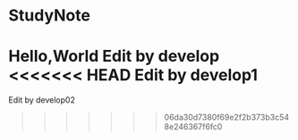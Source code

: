 # StudyNote
Hello,World
Edit by develop
<<<<<<< HEAD
Edit by develop1
=======
Edit by develop02
>>>>>>> 06da30d7380f69e2f2b373b3c548e246367f6fc0
